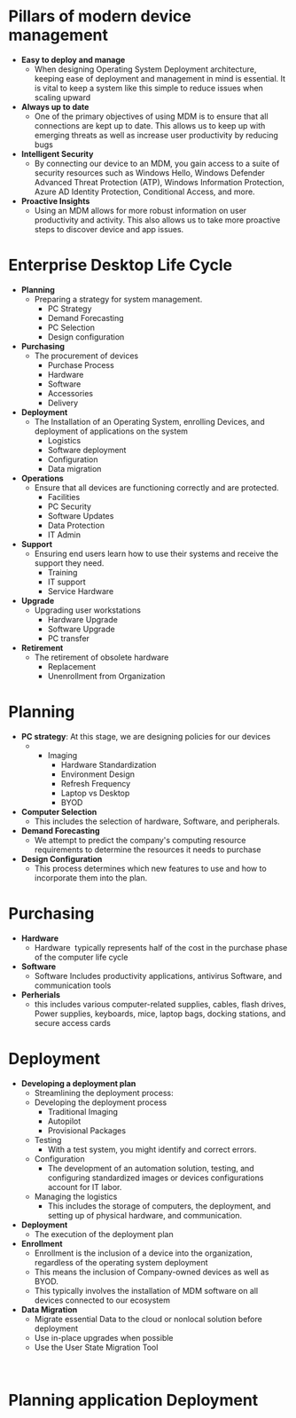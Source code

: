 # Pillars of modern device management

- **Easy to deploy and manage**
    - When designing Operating System Deployment architecture, keeping ease of deployment and management in mind is essential. It is vital to keep a system like this simple to reduce issues when scaling upward
- **Always up to date**
    - One of the primary objectives of using MDM is to ensure that all connections are kept up to date. This allows us to keep up with emerging threats as well as increase user productivity by reducing bugs
- **Intelligent Security**
    - By connecting our device to an MDM, you gain access to a suite of security resources such as Windows Hello, Windows Defender Advanced Threat Protection (ATP), Windows Information Protection, Azure AD Identity Protection, Conditional Access, and more.
- **Proactive Insights**
    - Using an MDM allows for more robust information on user productivity and activity. This also allows us to take more proactive steps to discover device and app issues.

# Enterprise Desktop Life Cycle

- **Planning**
    - Preparing a strategy for system management.
        - PC Strategy
        - Demand Forecasting
        - PC Selection
        - Design configuration
- **Purchasing**
    - The procurement of devices
        - Purchase Process
        - Hardware
        - Software
        - Accessories
        - Delivery
- **Deployment**
    - The Installation of an Operating System, enrolling Devices, and deployment of applications on the system
        - Logistics
        - Software deployment
        - Configuration
        - Data migration
- **Operations**
    - Ensure that all devices are functioning correctly and are protected.
        - Facilities
        - PC Security
        - Software Updates
        - Data Protection
        - IT Admin
- **Support**
    - Ensuring end users learn how to use their systems and receive the support they need.
        - Training
        - IT support
        - Service Hardware
- **Upgrade**
    - Upgrading user workstations
        - Hardware Upgrade
        - Software Upgrade
        - PC transfer
- **Retirement**
    - The retirement of obsolete hardware
        - Replacement
        - Unenrollment from Organization

# Planning

- **PC strategy**: At this stage, we are designing policies for our devices
    - - Imaging
        - Hardware Standardization
        - Environment Design
        - Refresh Frequency
        - Laptop vs Desktop
        - BYOD
- **Computer Selection**
    - This includes the selection of hardware, Software, and peripherals.
- **Demand Forecasting**
    - We attempt to predict the company's computing resource requirements to determine the resources it needs to purchase
- **Design Configuration**
    - This process determines which new features to use and how to incorporate them into the plan.

# Purchasing

- **Hardware**
    - Hardware  typically represents half of the cost in the purchase phase of the computer life cycle
- **Software**
    - Software Includes productivity applications, antivirus Software, and communication tools
- **Perherials**
    - this includes various computer-related supplies, cables, flash drives, Power supplies, keyboards, mice, laptop bags, docking stations, and secure access cards

# Deployment

- **Developing a deployment plan**
    - Streamlining the deployment process:
    - Developing the deployment process
        - Traditional Imaging
        - Autopilot
        - Provisional Packages
    - Testing
        - With a test system, you might identify and correct errors.
    - Configuration
        - The development of an automation solution, testing, and configuring standardized images or devices configurations account for IT labor.
    - Managing the logistics
        - This includes the storage of computers, the deployment, and setting up of physical hardware, and communication. 
- **Deployment**
    - The execution of the deployment plan
- **Enrollment**
    - Enrollment is the inclusion of a device into the organization, regardless of the operating system deployment
    - This means the inclusion of Company-owned devices as well as BYOD.
    - This typically involves the installation of MDM software on all devices connected to our ecosystem
- **Data Migration** 
    - Migrate essential Data to the cloud or nonlocal solution before deployment
    - Use in-place upgrades when possible
    - Use the User State Migration Tool

&nbsp;

# Planning application Deployment

&nbsp;